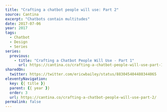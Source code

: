 ```yaml
---
title: "Crafting a chatbot people will use: Part 2"
source: Cantina
excerpt: "Chatbots contain multitudes"
date: 2017-07-06
year: 2017
tags:
  - Chatbot
  - Design
  - Series
series:
  previous:
    - title: "Crafting a Chatbot People Will Use - Part 1"
      url: https://cantina.co/crafting-a-chatbot-people-will-use-part-1/
sharedOn:
  twitter: https://twitter.com/ericwbailey/status/883045404480344065
eleventyNavigation:
  key: {{ title }}
  parent: {{ year }}
  order: 3
  url: https://cantina.co/crafting-a-chatbot-people-will-use-part-2/
permalink: false
---
```

